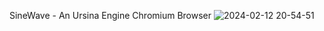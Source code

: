 SineWave - An Ursina Engine Chromium Browser
![2024-02-12 20-54-51](https://github.com/Raphi-2Code/SineWave/assets/70066593/b7b7db60-1521-49fc-ae1a-a4f223ad8239)
